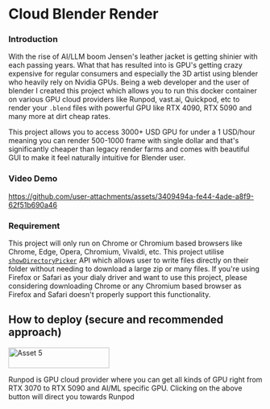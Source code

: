 # Cloud Blender Render

### Introduction 
With the rise of AI/LLM boom Jensen's leather jacket is getting shinier with each passing years. What that has resulted into is GPU's getting crazy expensive for regular consumers and especially the 3D artist using blender who heavily rely on Nvidia GPUs. Being a web developer and the user of blender I created this project which allows you to run this docker container on various GPU cloud providers like Runpod, vast.ai, Quickpod, etc to render your `.blend` files with powerful GPU like RTX 4090, RTX 5090 and many more at dirt cheap rates.

This project allows you to access 3000+ USD GPU for under a 1 USD/hour meaning you can render 500-1000 frame with single dollar and that's significantly cheaper than legacy render farms and comes with beautiful GUI to make it feel naturally intuitive for Blender user.

### Video Demo

https://github.com/user-attachments/assets/3409494a-fe44-4ade-a8f9-62f51b690a46

### Requirement
This project will only run on Chrome or Chromium based browsers like Chrome, Edge, Opera, Chromium, Vivaldi, etc. This project utilise [`showDirectoryPicker`](https://developer.mozilla.org/en-US/docs/Web/API/Window/showDirectoryPicker) API which allows user to write files directly on their folder without needing to download a large zip or many files. If you're using Firefox or Safari as your dialy driver and want to use this project, please considering downloading Chrome or any Chromium based browser as Firefox and Safari doesn't properly support this functionality.

## How to deploy (secure and recommended approach)
<a href="https://console.runpod.io/deploy?template=ada1xq99pb&ref=g168bg1u" target="_blank"><img width="200" height="41" alt="Asset 5" src="https://github.com/user-attachments/assets/ffff5850-dbca-492b-8832-0dbe6295bbd7" /></a>

Runpod is GPU cloud provider where you can get all kinds of GPU right from RTX 3070 to RTX 5090 and AI/ML specific GPU. Clicking on the above button will direct you towards Runpod








